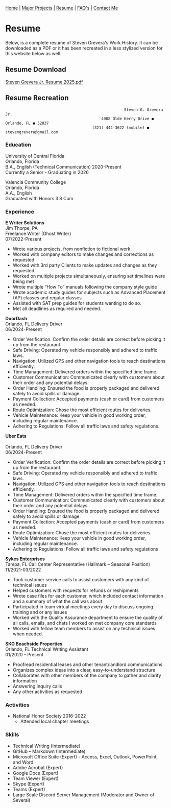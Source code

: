 [Home](home-page.md) | [Major Projects](Major_Projects.md) | [Resume](resume.md) | [FAQ's](FAQ.md) | [Contact Me](Contact_Me.md)

# Resume

Below, is a complete resume of Steven Grevera's Work History. It can be downloaded as a PDF or it has been recreated in a less stylized version for this website below as well. 

## Resume Download



[Steven Grevera Jr. Resume 2025.pdf](https://github.com/user-attachments/files/19840666/Steven.Grevera.Jr.Resume.2025.pdf)


## Resume Recreation

                                                        Steven G. Grevera Jr.
                                              4908 Olde Kerry Drive ● Orlando, FL ● 32837 
                                          (321) 444-3622 (mobile) ● stevengrevera@gmail.com
 
### Education 
University of Central Florida 	 	 
Orlando, Florida 	 	 	 	 	 	   	 	 	 	        
B.A., English (Technical Communication)  	 	 	 	 	 	 	                 2020-Present        
Currently a Senior - Graduating in 2026 
 								
Valencia Community College  
Orlando, Florida 	 	 	 	 	 	 	 	 	     	        
A.A., English 	 	 	 
Graduated with Honors 3.8 Cum 
 
### Experience  

**E Writer Solutions**  	 	 	 	 	 	 	 	 	 	              
Jim Thorpe, PA <br>
Freelance Writer (Ghost Writer)          	 	 	 	 	                                                  
07/2022-Present 
 	 	 	 	 	                        	 	 	 	 
- Wrote various projects, from nonfiction to fictional work.
- Worked with company editors to make changes and corrections as requested
- Worked with 3rd party Clients to make updates and changes as they requested
- Worked on multiple projects simultaneously, ensuring set timelines were being met
- Wrote multiple “How To” manuals following the company style guide
- Wrote academic study guides for subjects such as Advanced Placement (AP) classes and regular classes
- Assisted with SAT prep guides for students wanting to do so.
- Met all deadlines as required and needed.  

**DoorDash** <br>
Orlando, FL
Delivery Driver										                        
06/2024-Present

- Order Verification: Confirm the order details are correct before picking it up from the restaurant.
- Safe Driving: Operated my vehicle responsibly and adhered to traffic laws.
- Navigation: Utilized GPS and other navigation tools to reach destinations efficiently.
- Time Management: Delivered orders within the specified time frame.
- Customer Communication: Communicated clearly with customers about their order and any potential delays.
- Order Handling: Ensured the food is properly packaged and delivered safely to avoid spills or damage.
- Payment Collection: Accepted payments (cash or card) from customers as needed.
- Route Optimization: Chose the most efficient routes for deliveries.
- Vehicle Maintenance: Keep your vehicle in good working order, including regular maintenance.
- Adhering to Regulations: Follow all traffic laws and safety regulations. 
														
**Uber Eats**	<br>											
Orlando, FL
Delivery Driver											        
06/2024-Present
- Order Verification: Confirm the order details are correct before picking it up from the restaurant.
- Safe Driving: Operated my vehicle responsibly and adhered to traffic laws.
- Navigation: Utilized GPS and other navigation tools to reach destinations efficiently.
- Time Management: Delivered orders within the specified time frame.
- Customer Communication: Communicated clearly with customers about their order and any potential delays.
- Order Handling: Ensured the food is properly packaged and delivered safely to avoid spills or damage.
- Payment Collection: Accepted payments (cash or card) from customers as needed.
- Route Optimization: Chose the most efficient routes for deliveries.
- Vehicle Maintenance: Keep your vehicle in good working order, including regular maintenance.
- Adhering to Regulations: Follow all traffic laws and safety regulations 


**Sykes Enterprises** 	 	 	 	 	 	 	 	 	 	               
Tampa, FL 
Call Center Representative (Hallmark – Seasonal Position) 					             
11/2021-03/2022 

- Took customer service calls to assist customers with any kind of technical issues
- Helped customers with requests for refunds or reshipments
- Wrote case files for each customer, which included contact information and a summary of what the call was about
- Participated in team virtual meetings every day to discuss ongoing training and or any issues
- Worked with the Quality Assurance department to ensure the quality of all calls, emails, and chats I worked on met company core standards
- Worked with fellow team members to assist on any technical issues when needed. 
 
**SKG Beachside Properties** 	 	 	 	 	 	 	 	 	 	   
Orlando, FL 
Technical Writing Assistant   	 	 	 	 	            	 	 	           
01/2020 - Present 
- Proofread residential leases and other tenant/landlord communications
- Organizes complex ideas into a clear, easy-to-understand structure
- Collaborates with other members of the company to gather and clarify information
- Answering inquiry calls
- Any other activities as requested

### Activities

- National Honor Society   	 	 	 						2016-2022
    + Attended local chapter meetings 


### Skills  

- Technical Writing (Intermediate)
- GitHub – Markdown (Intermediate)
- Microsoft Office Suite (Expert) - Access, Excel, Outlook, PowerPoint, and Word
- Adobe Acrobat (Expert)
- Google Docs (Expert)
- Team Viewer (Expert)
- Skype (Expert)
- Teams (Expert)
- Large Scale Discord Server Management (Moderator and Owner of Several)
